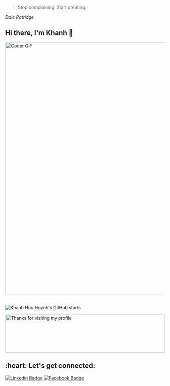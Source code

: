 > Stop complaining. Start creating. 

*Dale Patridge* 
## Hi there, I'm Khanh 👋

<img src="https://media.giphy.com/media/SWoSkN6DxTszqIKEqv/giphy.gif" alt="Coder GIF" width="800">
<!-- - 😄 Pronouns: -->


<br />
<br />

![Khanh Huu Huynh's GitHub starts](https://github-readme-stats.vercel.app/api?username=hkhansh27&show_icons=true&theme=cobalt)

<img height="120" alt="Thanks for visiting my profile" width="100%" src="https://github.com/dibyendu415/dibyendu415/blob/master/marquee.svg" />

<h2 align="left">:heart: Let's get connected:</h2>

[![Linkedin Badge](https://img.shields.io/badge/-Khanh_Huynh_Huu-blue?style=flat-square&logo=Linkedin&logoColor=white&link=https://linkedin.com/in/hkhansh27/)](https://linkedin.com/in/hkhansh27) [![Facebook Badge](https://img.shields.io/badge/-Huỳnh_Hữu_Khánh-3b5998?style=flat-square&labelColor=3b5998&logo=facebook&logoColor=white&link=https://www.facebook.com/hkhansh27)](https://www.facebook.com/hkhansh27)
